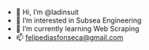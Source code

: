- 👋 Hi, I’m @ladinsuit
- 👀 I’m interested in Subsea Engineering
- 🌱 I’m currently learning Web Scraping
- 📫 felipediasfonseca@gmail.com

<!---
ladinsuit/ladinsuit is a ✨ special ✨ repository because its `README.md` (this file) appears on your GitHub profile.
You can click the Preview link to take a look at your changes.
--->
